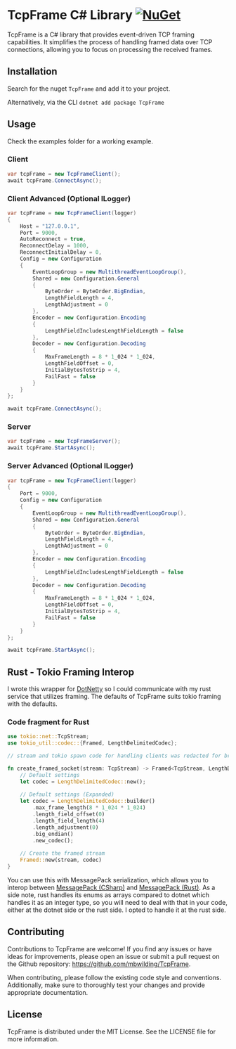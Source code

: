 ﻿# TcpFrame C# Library [![NuGet](https://img.shields.io/nuget/v/TcpFrame?style=plastic)](https://www.nuget.org/packages/TcpFrame/)

TcpFrame is a C# library that provides event-driven TCP framing capabilities. It simplifies the process of handling framed data over TCP connections, allowing you to focus on processing the received frames.

## Installation

Search for the nuget `TcpFrame` and add it to your project.

Alternatively, via the CLI `dotnet add package TcpFrame`

## Usage

Check the examples folder for a working example.

### Client

```csharp
var tcpFrame = new TcpFrameClient();
await tcpFrame.ConnectAsync();
```

### Client Advanced (Optional ILogger)

```csharp
var tcpFrame = new TcpFrameClient(logger)
{
    Host = "127.0.0.1",
    Port = 9000,
    AutoReconnect = true,
    ReconnectDelay = 1000,
    ReconnectInitialDelay = 0,
    Config = new Configuration
    {
        EventLoopGroup = new MultithreadEventLoopGroup(),
        Shared = new Configuration.General
        {
            ByteOrder = ByteOrder.BigEndian,
            LengthFieldLength = 4,
            LengthAdjustment = 0
        },
        Encoder = new Configuration.Encoding
        {
            LengthFieldIncludesLengthFieldLength = false
        },
        Decoder = new Configuration.Decoding
        {
            MaxFrameLength = 8 * 1_024 * 1_024,
            LengthFieldOffset = 0,
            InitialBytesToStrip = 4,
            FailFast = false
        }
    }
};

await tcpFrame.ConnectAsync();
```

### Server

```csharp
var tcpFrame = new TcpFrameServer();
await tcpFrame.StartAsync();
```

### Server Advanced (Optional ILogger)

```csharp
var tcpFrame = new TcpFrameClient(logger)
{
    Port = 9000,
    Config = new Configuration
    {
        EventLoopGroup = new MultithreadEventLoopGroup(),
        Shared = new Configuration.General
        {
            ByteOrder = ByteOrder.BigEndian,
            LengthFieldLength = 4,
            LengthAdjustment = 0
        },
        Encoder = new Configuration.Encoding
        {
            LengthFieldIncludesLengthFieldLength = false
        },
        Decoder = new Configuration.Decoding
        {
            MaxFrameLength = 8 * 1_024 * 1_024,
            LengthFieldOffset = 0,
            InitialBytesToStrip = 4,
            FailFast = false
        }
    }
};

await tcpFrame.StartAsync();
```

## Rust - Tokio Framing Interop

I wrote this wrapper for [DotNetty](https://github.com/Azure/DotNetty) so I could communicate with my rust service that utilizes framing. The defaults of TcpFrame suits tokio framing with the defaults.

### Code fragment for Rust

```rust
use tokio::net::TcpStream;
use tokio_util::codec::{Framed, LengthDelimitedCodec};

// stream and tokio spawn code for handling clients was redacted for brevity

fn create_framed_socket(stream: TcpStream) -> Framed<TcpStream, LengthDelimitedCodec> {
    // Default settings
    let codec = LengthDelimitedCodec::new();
    
    // Default settings (Expanded)
    let codec = LengthDelimitedCodec::builder()
        .max_frame_length(8 * 1_024 * 1_024)
        .length_field_offset(0)
        .length_field_length(4)
        .length_adjustment(0)
        .big_endian()
        .new_codec();
    
    // Create the framed stream
    Framed::new(stream, codec)
}
```

You can use this with MessagePack serialization, which allows you to interop between [MessagePack (CSharp)](https://github.com/neuecc/MessagePack-CSharp) and [MessagePack (Rust)](https://github.com/3Hren/msgpack-rust).
As a side note, rust handles its enums as arrays compared to dotnet which handles it as an integer type, so you will need to deal with that in your code, either at the dotnet side or the rust side. I opted to handle it at the rust side.

## Contributing

Contributions to TcpFrame are welcome! If you find any issues or have ideas for improvements, please open an issue or submit a pull request on the Github repository: https://github.com/mbwilding/TcpFrame.

When contributing, please follow the existing code style and conventions. Additionally, make sure to thoroughly test your changes and provide appropriate documentation.

## License

TcpFrame is distributed under the MIT License. See the LICENSE file for more information.
